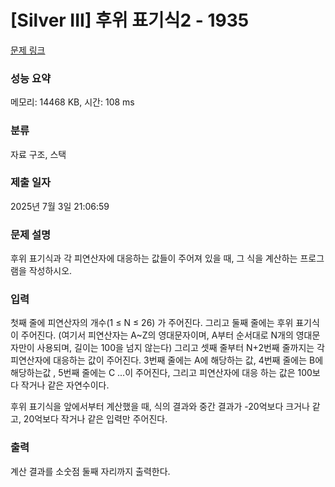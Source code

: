 # [Silver III] 후위 표기식2 - 1935 

[문제 링크](https://www.acmicpc.net/problem/1935) 

### 성능 요약

메모리: 14468 KB, 시간: 108 ms

### 분류

자료 구조, 스택

### 제출 일자

2025년 7월 3일 21:06:59

### 문제 설명

<p>후위 표기식과 각 피연산자에 대응하는 값들이 주어져 있을 때, 그 식을 계산하는 프로그램을 작성하시오.</p>

### 입력 

 <p>첫째 줄에 피연산자의 개수(1 ≤ N ≤ 26) 가 주어진다. 그리고 둘째 줄에는 후위 표기식이 주어진다. (여기서 피연산자는 A~Z의 영대문자이며, A부터 순서대로 N개의 영대문자만이 사용되며, 길이는 100을 넘지 않는다) 그리고 셋째 줄부터 N+2번째 줄까지는 각 피연산자에 대응하는 값이 주어진다. 3번째 줄에는 A에 해당하는 값, 4번째 줄에는 B에 해당하는값 , 5번째 줄에는 C ...이 주어진다, 그리고 피연산자에 대응 하는 값은 100보다 작거나 같은 자연수이다.</p>

<p>후위 표기식을 앞에서부터 계산했을 때, 식의 결과와 중간 결과가 -20억보다 크거나 같고, 20억보다 작거나 같은 입력만 주어진다.</p>

### 출력 

 <p>계산 결과를 소숫점 둘째 자리까지 출력한다.</p>

